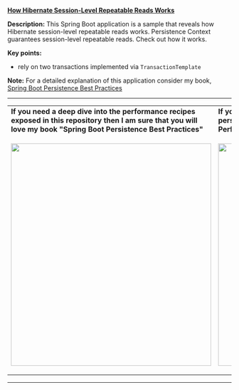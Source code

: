 
**[How Hibernate Session-Level Repeatable Reads Works](https://github.com/AnghelLeonard/Hibernate-SpringBoot/tree/master/HibernateSpringBootSessionRepeatableReads)**

**Description:** This Spring Boot application is a sample that reveals how Hibernate session-level repeatable reads works. Persistence Context guarantees session-level repeatable reads. Check out how it works.

**Key points:**
- rely on two transactions implemented via `TransactionTemplate`

**Note:** For a detailed explanation of this application consider my book, [Spring Boot Persistence Best Practices](https://www.apress.com/us/book/9781484256251)

-----------------------------------------------------------------------------------------------------------------------    
<table>
     <tr><td><b>If you need a deep dive into the performance recipes exposed in this repository then I am sure that you will love my book "Spring Boot Persistence Best Practices"</b></td><td><b>If you need a hand of tips and illustrations of 100+ Java persistence performance issues then "Java Persistence Performance Illustrated Guide" is for you.</b></td></tr>
     <tr><td>
<a href="https://www.apress.com/us/book/9781484256251"><p align="left"><img src="https://github.com/AnghelLeonard/Hibernate-SpringBoot/blob/master/Spring%20Boot%20Persistence%20Best%20Practices.jpg" height="500" width="450"/></p></a>
</td><td>
<a href="https://leanpub.com/java-persistence-performance-illustrated-guide"><p align="right"><img src="https://github.com/AnghelLeonard/Hibernate-SpringBoot/blob/master/Java%20Persistence%20Performance%20Illustrated%20Guide.jpg" height="500" width="450"/></p></a>
</td></tr></table> 

-----------------------------------------------------------------------------------------------------------------------    

